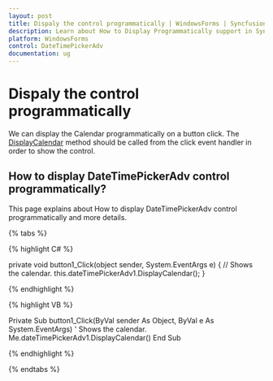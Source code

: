```yaml
---
layout: post
title: Dispaly the control programmatically | WindowsForms | Syncfusion
description: Learn about How to Display Programmatically support in Syncfusion Windows Forms DateTimePickerAdv(Classic) control and more details.
platform: WindowsForms
control: DateTimePickerAdv 
documentation: ug
---
```

# Dispaly the control programmatically

We can display the Calendar programmatically on a button click. The [DisplayCalendar](https://help.syncfusion.com/cr/windowsforms/Syncfusion.Windows.Forms.Tools.DateTimePickerAdv.html#Syncfusion_Windows_Forms_Tools_DateTimePickerAdv_DisplayCalendar) method should be called from the click event handler in order to show the control. 

## How to display DateTimePickerAdv control programmatically?

This page explains about How to display DateTimePickerAdv control programmatically and more details.

{% tabs %}

{% highlight C# %}

private void button1_Click(object sender, System.EventArgs e)
{
   // Shows the calendar.
   this.dateTimePickerAdv1.DisplayCalendar();
}

{% endhighlight %}

{% highlight VB %}

Private Sub button1_Click(ByVal sender As Object, ByVal e As System.EventArgs)
   ' Shows the calendar.
   Me.dateTimePickerAdv1.DisplayCalendar()
End Sub

{% endhighlight %}

{% endtabs %}
